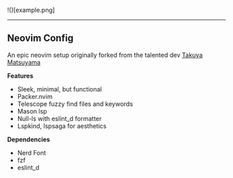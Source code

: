 !()[example.png]

---

## Neovim Config

An epic neovim setup originally forked from the talented dev [Takuya Matsuyama](https://github.com/craftzdog)

**Features**

- Sleek, minimal, but functional
- Packer.nvim
- Telescope fuzzy find files and keywords
- Mason lsp
- Null-ls with eslint_d formatter
- Lspkind, lspsaga for aesthetics

**Dependencies**

- Nerd Font
- fzf
- eslint_d
